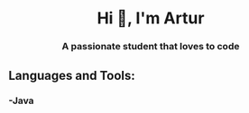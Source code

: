 <h1 align="center">Hi 👋, I'm Artur</h1>
<h3 align="center">A passionate student that loves to code</h3>


<h2 align="left">Languages and Tools:</h2>
<h3>-Java</h3>
